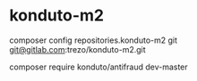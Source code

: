 # konduto-m2

composer config repositories.konduto-m2 git git@gitlab.com:trezo/konduto-m2.git

composer require konduto/antifraud dev-master